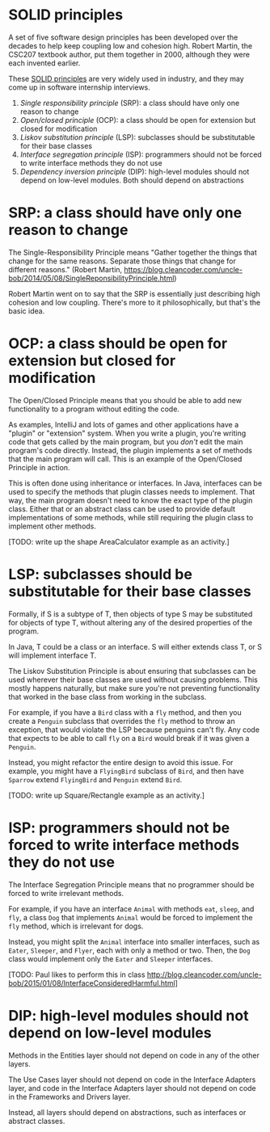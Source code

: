 # SOLID principles

A set of five software design principles has been developed over the decades to help keep coupling low and cohesion high. Robert Martin, the CSC207 textbook author, put them together in 2000, although they were each invented earlier.

These [SOLID principles](https://en.wikipedia.org/wiki/SOLID) are very widely used in industry, and they may come up in software internship interviews.

1. _Single responsibility principle_ (SRP): a class should have only one reason to change
2. _Open/closed principle_ (OCP): a class should be open for extension but closed for modification
3. _Liskov substitution principle_ (LSP): subclasses should be substitutable for their base classes
4. _Interface segregation principle_ (ISP): programmers should not be forced to write interface methods they do not use
5. _Dependency inversion principle_ (DIP): high-level modules should not depend on low-level modules. Both should depend on abstractions

# SRP: a class should have only one reason to change

The Single-Responsibility Principle means "Gather together the things that change for the same reasons. Separate those things that change for different reasons." (Robert Martin, https://blog.cleancoder.com/uncle-bob/2014/05/08/SingleReponsibilityPrinciple.html)

Robert Martin went on to say that the SRP is essentially just describing high cohesion and low coupling. There's more to it philosophically, but that's the basic idea.

# OCP: a class should be open for extension but closed for modification

The Open/Closed Principle means that you should be able to add new functionality to a program without editing the code.

As examples, IntelliJ and lots of games and other applications have a "plugin" or "extension" system. When you write a plugin, you're writing code that gets called by the main program, but you _don't_ edit the main program's code directly. Instead, the plugin implements a set of methods that the main program will call. This is an example of the Open/Closed Principle in action.

This is often done using inheritance or interfaces. In Java, interfaces can be used to specify the methods that plugin classes needs to implement. That way, the main program doesn't need to know the exact type of the plugin class. Either that or an abstract class can be used to provide default implementations of some methods, while still requiring the plugin class to implement other methods.

[TODO: write up the shape AreaCalculator example as an activity.]

# LSP: subclasses should be substitutable for their base classes

Formally, if S is a subtype of T, then objects of type S may be substituted for objects of type T, without altering any of the desired properties of the program.

In Java, T could be a class or an interface. S will either extends class T, or S will implement interface T.

The Liskov Substitution Principle is about ensuring that subclasses can be used wherever their base classes are used without causing problems. This mostly happens naturally, but make sure you're not preventing functionality that worked in the base class from working in the subclass.

For example, if you have a `Bird` class with a `fly` method, and then you create a `Penguin` subclass that overrides the `fly` method to throw an exception, that would violate the LSP because penguins can't fly. Any code that expects to be able to call `fly` on a `Bird` would break if it was given a `Penguin`.

Instead, you might refactor the entire design to avoid this issue. For example, you might have a `FlyingBird` subclass of `Bird`, and then have `Sparrow` extend `FlyingBird` and `Penguin` extend `Bird`.

[TODO: write up Square/Rectangle example as an activity.]

# ISP: programmers should not be forced to write interface methods they do not use

The Interface Segregation Principle means that no programmer should be forced to write irrelevant methods.

For example, if you have an interface `Animal` with methods `eat`, `sleep`, and `fly`, a class `Dog` that implements `Animal` would be forced to implement the `fly` method, which is irrelevant for dogs.

Instead, you might split the `Animal` interface into smaller interfaces, such as `Eater`, `Sleeper`, and `Flyer`, each with only a method or two. Then, the `Dog` class would implement only the `Eater` and `Sleeper` interfaces.

[TODO: Paul likes to perform this in class http://blog.cleancoder.com/uncle-bob/2015/01/08/InterfaceConsideredHarmful.html]

# DIP: high-level modules should not depend on low-level modules

Methods in the Entities layer should not depend on code in any of the other layers.

The Use Cases layer should not depend on code in the Interface Adapters layer, and code in the Interface Adapters layer should not depend on code in the Frameworks and Drivers layer.

Instead, all layers should depend on abstractions, such as interfaces or abstract classes.